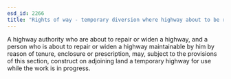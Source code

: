 ```yaml
---
esd_id: 2266
title: "Rights of way - temporary diversion where highway about to be repaired or widened"
---
```


A highway authority who are about to repair or widen a highway, and a person who is about to repair or widen a highway maintainable by him by reason of tenure, enclosure or prescription, may, subject to the provisions of this section, construct on adjoining land a temporary highway for use while the work is in progress.

